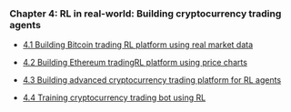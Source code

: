 ### Chapter 4: RL in real-world: Building cryptocurrency trading agents

- [4.1 Building Bitcoin trading RL platform using real market data](https://github.com/PacktPublishing/Tensorflow-2-Reinforcement-Learning-Cookbook/blob/master/Chapter04/crypto_trading_env.py)

- [4.2 Building Ethereum tradingRL platform using price charts](https://github.com/PacktPublishing/Tensorflow-2-Reinforcement-Learning-Cookbook/blob/master/Chapter04/crypto_trading_visual_env.py)

- [4.3 Building advanced cryptocurrency trading platform for RL agents](https://github.com/PacktPublishing/Tensorflow-2-Reinforcement-Learning-Cookbook/blob/master/Chapter04/crypto_trading_visual_continuous_env.py)

- [4.4 Training cryptocurrency trading bot using RL](https://github.com/PacktPublishing/Tensorflow-2-Reinforcement-Learning-Cookbook/blob/master/Chapter04/sac_agent.py)
